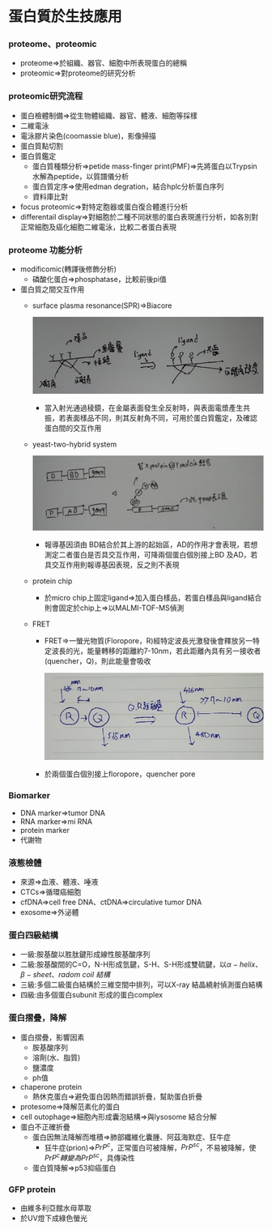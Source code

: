 # 蛋白質於生技應用

### proteome、proteomic

- proteome⇒於組織、器官、細胞中所表現蛋白的總稱
- proteomic⇒對proteome的研究分析

### proteomic研究流程

- 蛋白檢體制備⇒從生物體組織、器官、體液、細胞等採樣
- 二維電泳
- 電泳膠片染色(coomassie blue)，影像掃描
- 蛋白質點切割
- 蛋白質鑑定
    - 蛋白質種類分析⇒petide mass-finger print(PMF)⇒先將蛋白以Trypsin水解為peptide，以質譜儀分析
    - 蛋白質定序⇒使用edman degration，結合hplc分析蛋白序列
    - 資料庫比對
- focus proteomic⇒對特定胞器或蛋白復合體進行分析
- differentail display⇒對細胞於二種不同狀態的蛋白表現進行分析，如各別對正常細胞及癌化細胞二維電泳，比較二者蛋白表現

### proteome 功能分析

- modificomic(轉譯後修飾分析)
    - 磷酸化蛋白⇒phosphatase，比較前後pi值
- 蛋白質之間交互作用
    - surface plasma resonance(SPR)⇒Biacore
        
        ![48335.jpg](%E8%9B%8B%E7%99%BD%E8%B3%AA%E6%96%BC%E7%94%9F%E6%8A%80%E6%87%89%E7%94%A8%20329ae839435647378df90eb564b5f569/48335.jpg)
        
        - 當入射光通過稜鏡，在金屬表面發生全反射時，與表面電漿產生共振，若表面樣品不同，則其反射角不同，可用於蛋白質鑑定，及確認蛋白間的交互作用
    - yeast-two-hybrid system
        
        ![48337.jpg](%E8%9B%8B%E7%99%BD%E8%B3%AA%E6%96%BC%E7%94%9F%E6%8A%80%E6%87%89%E7%94%A8%20329ae839435647378df90eb564b5f569/48337.jpg)
        
        - 報導基因須由 BD結合於其上游的起始區，AD的作用才會表現，若想測定二者蛋白是否具交互作用，可降兩個蛋白個別接上BD 及AD，若具交互作用則報導基因表現，反之則不表現
    - protein chip
        - 於micro chip上固定ligand⇒加入蛋白樣品，若蛋白樣品與ligand結合則會固定於chip上⇒以MALMI-TOF-MS偵測
    - FRET
        - FRET⇒一螢光物質(Floropore，R)經特定波長光激發後會釋放另一特定波長的光，能量轉移的距離約7-10nm，若此距離內具有另一接收者(quencher，Q)，則此能量會吸收
            
            ![47639.jpg](DNA%E5%88%86%E6%9E%90%2021b314b5c1cd450c90b97e5f6a38a626/47639.jpg)
            
        - 於兩個蛋白個別接上floropore，quencher pore

### Biomarker

- DNA marker⇒tumor DNA
- RNA marker⇒mi RNA
- protein marker
- 代謝物

### 液態檢體

- 來源⇒血液、體液、唾液
- CTCs⇒循環癌細胞
- cfDNA⇒cell free DNA、ctDNA⇒circulative tumor DNA
- exosome⇒外泌體

### 蛋白四級結構

- 一級:胺基酸以胜肽鍵形成線性胺基酸序列
- 二級:胺基酸間的C=O，N-H形成氫鍵，S-H、S-H形成雙硫鍵，以$\alpha-helix、\beta-sheet、radom\ coil\ 結構$
- 三級:多個二級蛋白結構於三維空間中排列，可以X-ray 結晶繞射偵測蛋白結構
- 四級:由多個蛋白subunit 形成的蛋白complex

### 蛋白摺疊，降解

- 蛋白摺疊，影響因素
    - 胺基酸序列
    - 溶劑(水、脂質)
    - 鹽濃度
    - ph值
- chaperone protein
    - 熱休克蛋白⇒避免蛋白因熱而錯誤折疊，幫助蛋白折疊
- protesome⇒降解范素化的蛋白
- cell outophage⇒細胞內形成囊泡結構⇒與lysosome 結合分解
- 蛋白不正確折疊
    - 蛋白因無法降解而堆積⇒肺部纖維化囊腫、阿茲海默症、狂牛症
        - 狂牛症(prion)⇒$PrP^c$，正常蛋白可被降解，$PrP^{sc}$，不易被降解，使$PrP^c轉變為PrP^{sc}$，具傳染性
    - 蛋白質降解⇒p53抑癌蛋白

### GFP protein

- 由維多利亞館水母萃取
- 於UV燈下成綠色螢光